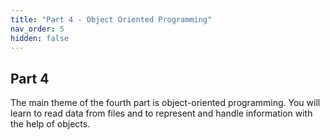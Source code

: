 ```yaml
---
title: "Part 4 - Object Oriented Programming"
nav_order: 5
hidden: false
---
```


## Part 4

The main theme of the fourth part is object-oriented programming. You will learn to read data from files and to represent and handle information with the help of objects.
